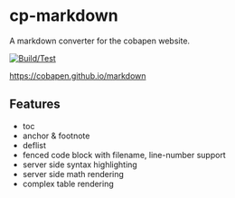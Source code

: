 # cp-markdown

A markdown converter for the cobapen website. 

[![Build/Test](https://github.com/cobapen/markdown/actions/workflows/actions.yml/badge.svg?branch=main)](https://github.com/cobapen/markdown/actions/workflows/actions.yml)

https://cobapen.github.io/markdown

## Features

- toc
- anchor & footnote 
- deflist
- fenced code block with filename, line-number support
- server side syntax highlighting
- server side math rendering
- complex table rendering
